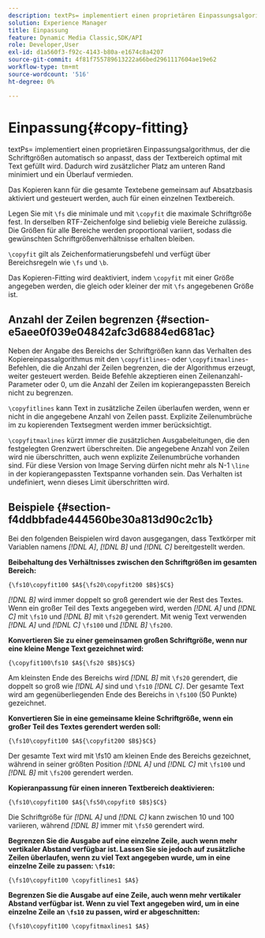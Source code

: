 ```yaml
---
description: textPs= implementiert einen proprietären Einpassungsalgorithmus, der die Schriftgrößen automatisch so anpasst, dass der Textbereich optimal mit Text gefüllt wird. Dadurch wird zusätzlicher Platz am unteren Rand minimiert und ein Überlauf vermieden.
solution: Experience Manager
title: Einpassung
feature: Dynamic Media Classic,SDK/API
role: Developer,User
exl-id: d1a560f3-f92c-4143-b80a-e1674c8a4207
source-git-commit: 4f81f755789613222a66bed2961117604ae19e62
workflow-type: tm+mt
source-wordcount: '516'
ht-degree: 0%

---
```


# Einpassung{#copy-fitting}

textPs= implementiert einen proprietären Einpassungsalgorithmus, der die Schriftgrößen automatisch so anpasst, dass der Textbereich optimal mit Text gefüllt wird. Dadurch wird zusätzlicher Platz am unteren Rand minimiert und ein Überlauf vermieden.

Das Kopieren kann für die gesamte Textebene gemeinsam auf Absatzbasis aktiviert und gesteuert werden, auch für einen einzelnen Textbereich.

Legen Sie mit `\fs` die minimale und mit `\copyfit` die maximale Schriftgröße fest. In derselben RTF-Zeichenfolge sind beliebig viele Bereiche zulässig. Die Größen für alle Bereiche werden proportional variiert, sodass die gewünschten Schriftgrößenverhältnisse erhalten bleiben.

`\copyfit` gilt als Zeichenformatierungsbefehl und verfügt über Bereichsregeln wie `\fs` und `\b`.

Das Kopieren-Fitting wird deaktiviert, indem `\copyfit` mit einer Größe angegeben werden, die gleich oder kleiner der mit `\fs` angegebenen Größe ist.

## Anzahl der Zeilen begrenzen {#section-e5aee0f039e04842afc3d6884ed681ac}

Neben der Angabe des Bereichs der Schriftgrößen kann das Verhalten des Kopiereinpassalgorithmus mit den `\copyfitlines`- oder `\copyfitmaxlines`-Befehlen, die die Anzahl der Zeilen begrenzen, die der Algorithmus erzeugt, weiter gesteuert werden. Beide Befehle akzeptieren einen Zeilenanzahl-Parameter oder 0, um die Anzahl der Zeilen im kopierangepassten Bereich nicht zu begrenzen.

`\copyfitlines` kann Text in zusätzliche Zeilen überlaufen werden, wenn er nicht in die angegebene Anzahl von Zeilen passt. Explizite Zeilenumbrüche im zu kopierenden Textsegment werden immer berücksichtigt.

`\copyfitmaxlines` kürzt immer die zusätzlichen Ausgabeleitungen, die den festgelegten Grenzwert überschreiten. Die angegebene Anzahl von Zeilen wird nie überschritten, auch wenn explizite Zeilenumbrüche vorhanden sind. Für diese Version von Image Serving dürfen nicht mehr als N-1 `\line` in der kopierangepassten Textspanne vorhanden sein. Das Verhalten ist undefiniert, wenn dieses Limit überschritten wird.

## Beispiele {#section-f4ddbbfade444560be30a813d90c2c1b}

Bei den folgenden Beispielen wird davon ausgegangen, dass Textkörper mit Variablen namens *[!DNL $A$]*, *[!DNL $B$]* und *[!DNL $C$]* bereitgestellt werden.

**Beibehaltung des Verhältnisses zwischen den Schriftgrößen im gesamten Bereich:**

`{\fs10\copyfit100 $A${\fs20\copyfit200 $B$}$C$}`

*[!DNL $B$]* wird immer doppelt so groß gerendert wie der Rest des Textes. Wenn ein großer Teil des Texts angegeben wird, werden *[!DNL $A$]* und *[!DNL $C$]* mit `\fs10` und *[!DNL $B$]* mit `\fs20` gerendert. Mit wenig Text verwenden *[!DNL $A$]* und *[!DNL $C$]* `\fs100` und *[!DNL $B$]* `\fs200`.

**Konvertieren Sie zu einer gemeinsamen großen Schriftgröße, wenn nur eine kleine Menge Text gezeichnet wird:**

`{\copyfit100\fs10 $A${\fs20 $B$}$C$}`

Am kleinsten Ende des Bereichs wird *[!DNL $B$]* mit `\fs20` gerendert, die doppelt so groß wie *[!DNL $A$]* sind und `\fs10` *[!DNL $C$]*. Der gesamte Text wird am gegenüberliegenden Ende des Bereichs in `\fs100` (50 Punkte) gezeichnet.

**Konvertieren Sie in eine gemeinsame kleine Schriftgröße, wenn ein großer Teil des Textes gerendert werden soll:**

`{\fs10\copyfit100 $A${\copyfit200 $B$}$C$}`

Der gesamte Text wird mit \fs10 am kleinen Ende des Bereichs gezeichnet, während in seiner größten Position *[!DNL $A$]* und *[!DNL $C$]* mit `\fs100` und *[!DNL $B$]* mit `\fs200` gerendert werden.

**Kopieranpassung für einen inneren Textbereich deaktivieren:**

`{\fs10\copyfit100 $A${\fs50\copyfit0 $B$}$C$}`

Die Schriftgröße für *[!DNL $A$]* und *[!DNL $C$]* kann zwischen 10 und 100 variieren, während *[!DNL $B$]* immer mit `\fs50` gerendert wird.

**Begrenzen Sie die Ausgabe auf eine einzelne Zeile, auch wenn mehr vertikaler Abstand verfügbar ist. Lassen Sie sie jedoch auf zusätzliche Zeilen überlaufen, wenn zu viel Text angegeben wurde, um in eine einzelne Zeile zu passen: `\fs10`:**

`{\fs10\copyfit100 \copyfitlines1 $A$}`

**Begrenzen Sie die Ausgabe auf eine Zeile, auch wenn mehr vertikaler Abstand verfügbar ist. Wenn zu viel Text angegeben wird, um in eine einzelne Zeile an `\fs10` zu passen, wird er abgeschnitten:**

`{\fs10\copyfit100 \copyfitmaxlines1 $A$}`
